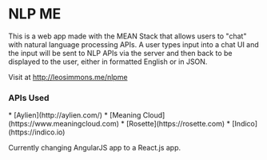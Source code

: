 
<h1>NLP ME</h1>

<p>
  This is a web app made with the MEAN Stack that allows users to "chat" with natural language processing APIs. A user types input into a chat UI and the input will be sent to NLP APIs via the server and then back to be displayed to the user, either in formatted English or in JSON.
</p>

Visit at http://leosimmons.me/nlpme

<h3>APIs Used</h3>
* [Aylien](http://aylien.com/)
* [Meaning Cloud](https://www.meaningcloud.com)
* [Rosette](https://rosette.com)
* [Indico](https://indico.io)

<p>Currently changing AngularJS app to a React.js app.</p>
